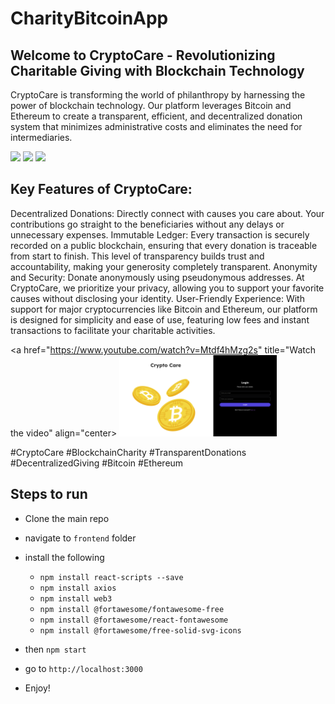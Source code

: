 # CharityBitcoinApp

## Welcome to CryptoCare - Revolutionizing Charitable Giving with Blockchain Technology

CryptoCare is transforming the world of philanthropy by harnessing the power of blockchain technology. Our platform leverages Bitcoin and Ethereum to create a transparent, efficient, and decentralized donation system that minimizes administrative costs and eliminates the need for intermediaries.

<p float="left">
  <img src="./assets/1.web" width="48%" />
  <img src="./assets/2.web" width="48%" /> 
  <img src="./assets/3.web" width="48%" /> 
</p>

## Key Features of CryptoCare:

Decentralized Donations: Directly connect with causes you care about. Your contributions go straight to the beneficiaries without any delays or unnecessary expenses.
Immutable Ledger: Every transaction is securely recorded on a public blockchain, ensuring that every donation is traceable from start to finish. This level of transparency builds trust and accountability, making your generosity completely transparent.
Anonymity and Security: Donate anonymously using pseudonymous addresses. At CryptoCare, we prioritize your privacy, allowing you to support your favorite causes without disclosing your identity.
User-Friendly Experience: With support for major cryptocurrencies like Bitcoin and Ethereum, our platform is designed for simplicity and ease of use, featuring low fees and instant transactions to facilitate your charitable activities.

<a href="https://www.youtube.com/watch?v=Mtdf4hMzg2s" title="Watch the video" align="center>
  <img src="./assets/4.webp" width="50%" alt="Watch the video"/>
</a>


#CryptoCare #BlockchainCharity #TransparentDonations #DecentralizedGiving #Bitcoin #Ethereum


## Steps to run

- Clone the main repo

- navigate to `frontend` folder

- install the following

    - `npm install react-scripts --save`
    - `npm install axios`
    - `npm install web3`
    - `npm install @fortawesome/fontawesome-free`
    - `npm install @fortawesome/react-fontawesome`
    - `npm install @fortawesome/free-solid-svg-icons`

- then `npm start`

- go to `http://localhost:3000`

- Enjoy!
